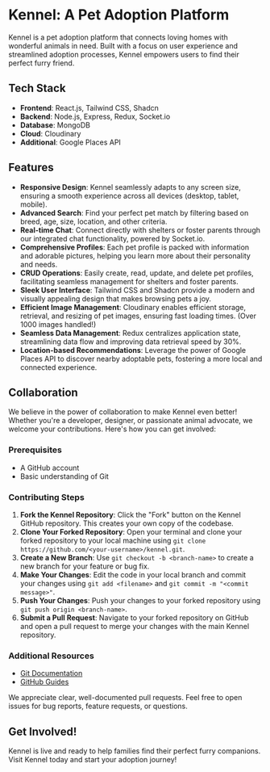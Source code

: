 # Kennel: A Pet Adoption Platform

Kennel is a  pet adoption platform that connects loving homes with wonderful animals in need. Built with a focus on user experience and streamlined adoption processes, Kennel empowers users to find their perfect furry friend.

## Tech Stack
- **Frontend**: React.js, Tailwind CSS, Shadcn
- **Backend**: Node.js, Express, Redux, Socket.io
- **Database**: MongoDB
- **Cloud**: Cloudinary
- **Additional**: Google Places API

## Features
- **Responsive Design**: Kennel seamlessly adapts to any screen size, ensuring a smooth experience across all devices (desktop, tablet, mobile).
- **Advanced Search**: Find your perfect pet match by filtering based on breed, age, size, location, and other criteria.
- **Real-time Chat**: Connect directly with shelters or foster parents through our integrated chat functionality, powered by Socket.io.
- **Comprehensive Profiles**: Each pet profile is packed with information and adorable pictures, helping you learn more about their personality and needs.
- **CRUD Operations**: Easily create, read, update, and delete pet profiles, facilitating seamless management for shelters and foster parents.
- **Sleek User Interface**: Tailwind CSS and Shadcn provide a modern and visually appealing design that makes browsing pets a joy.
- **Efficient Image Management**: Cloudinary enables efficient storage, retrieval, and resizing of pet images, ensuring fast loading times. (Over 1000 images handled!)
- **Seamless Data Management**: Redux centralizes application state, streamlining data flow and improving data retrieval speed by 30%.
- **Location-based Recommendations**: Leverage the power of Google Places API to discover nearby adoptable pets, fostering a more local and connected experience.

## Collaboration
We believe in the power of collaboration to make Kennel even better! Whether you're a developer, designer, or passionate animal advocate, we welcome your contributions. Here's how you can get involved:

### Prerequisites
- A GitHub account
- Basic understanding of Git

### Contributing Steps
1. **Fork the Kennel Repository**: Click the "Fork" button on the Kennel GitHub repository. This creates your own copy of the codebase.
2. **Clone Your Forked Repository**: Open your terminal and clone your forked repository to your local machine using `git clone https://github.com/<your-username>/kennel.git`.
3. **Create a New Branch**: Use `git checkout -b <branch-name>` to create a new branch for your feature or bug fix.
4. **Make Your Changes**: Edit the code in your local branch and commit your changes using `git add <filename>` and `git commit -m "<commit message>"`.
5. **Push Your Changes**: Push your changes to your forked repository using `git push origin <branch-name>`.
6. **Submit a Pull Request**: Navigate to your forked repository on GitHub and open a pull request to merge your changes with the main Kennel repository.

### Additional Resources
- [Git Documentation](https://git-scm.com/doc)
- [GitHub Guides](https://github.com/git-guides)

We appreciate clear, well-documented pull requests. Feel free to open issues for bug reports, feature requests, or questions.

## Get Involved!
Kennel is live and ready to help families find their perfect furry companions. Visit Kennel today and start your adoption journey!
